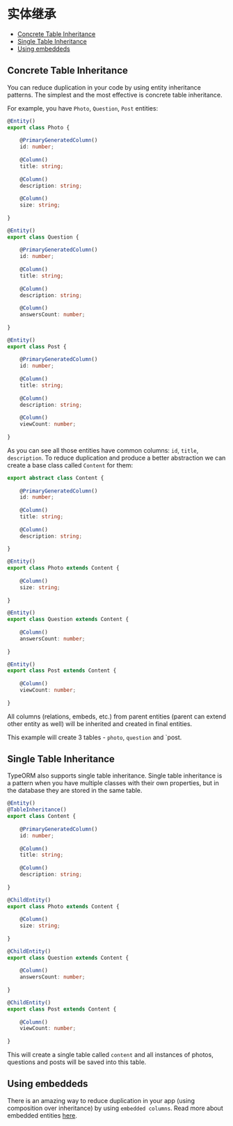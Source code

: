 # 实体继承

* [Concrete Table Inheritance](#concrete-table-inheritance)
* [Single Table Inheritance](#single-table-inheritance)
* [Using embeddeds](#using-embeddeds)

## Concrete Table Inheritance

You can reduce duplication in your code by using entity inheritance patterns.
The simplest and the most effective is concrete table inheritance.

For example, you have `Photo`, `Question`, `Post` entities:
  
```typescript
@Entity()
export class Photo {
    
    @PrimaryGeneratedColumn()
    id: number;
 
    @Column()
    title: string;
    
    @Column()
    description: string;
    
    @Column()
    size: string;
    
}
```

```typescript
@Entity()
export class Question {
    
    @PrimaryGeneratedColumn()
    id: number;
 
    @Column()
    title: string;
    
    @Column()
    description: string;
    
    @Column()
    answersCount: number;
    
}
```

```typescript
@Entity()
export class Post {
    
    @PrimaryGeneratedColumn()
    id: number;
 
    @Column()
    title: string;
    
    @Column()
    description: string;
    
    @Column()
    viewCount: number;
    
}
```

As you can see all those entities have common columns: `id`, `title`, `description`.
To reduce duplication and produce a better abstraction we can create a base class called `Content` for them:

```typescript
export abstract class Content {
    
    @PrimaryGeneratedColumn()
    id: number;
 
    @Column()
    title: string;
    
    @Column()
    description: string;
    
}
```

```typescript
@Entity()
export class Photo extends Content {
    
    @Column()
    size: string;
    
}
```

```typescript
@Entity()
export class Question extends Content {
    
    @Column()
    answersCount: number;
    
}
```

```typescript
@Entity()
export class Post extends Content {
    
    @Column()
    viewCount: number;
    
}
```

All columns (relations, embeds, etc.) from parent entities (parent can extend other entity as well)
will be inherited and created in final entities.

This example will create 3 tables - `photo`, `question` and `post.

## Single Table Inheritance

TypeORM also supports single table inheritance. 
Single table inheritance is a pattern when you have multiple classes with their own properties,
but in the database they are stored in the same table.

```typescript
@Entity()
@TableInheritance()
export class Content {
    
    @PrimaryGeneratedColumn()
    id: number;
 
    @Column()
    title: string;
    
    @Column()
    description: string;
    
}
```

```typescript
@ChildEntity()
export class Photo extends Content {
    
    @Column()
    size: string;
    
}
```

```typescript
@ChildEntity()
export class Question extends Content {
    
    @Column()
    answersCount: number;
    
}
```

```typescript
@ChildEntity()
export class Post extends Content {
    
    @Column()
    viewCount: number;
    
}
```

This will create a single table called `content` and all instances of photos, questions and posts 
will be saved into this table.

## Using embeddeds

There is an amazing way to reduce duplication in your app (using composition over inheritance) by using `embedded columns`.
Read more about embedded entities [here](./embedded-entities.md).
